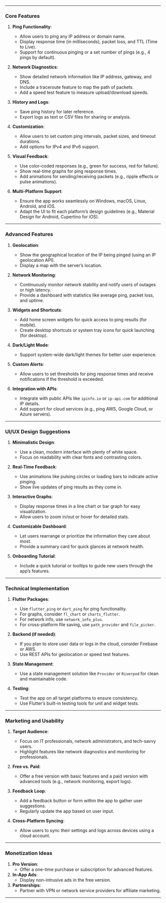 
---

### **Core Features**
1. **Ping Functionality**:
   - Allow users to ping any IP address or domain name.
   - Display response time (in milliseconds), packet loss, and TTL (Time to Live).
   - Support for continuous pinging or a set number of pings (e.g., 4 pings by default).

2. **Network Diagnostics**:
   - Show detailed network information like IP address, gateway, and DNS.
   - Include a traceroute feature to map the path of packets.
   - Add a speed test feature to measure upload/download speeds.

3. **History and Logs**:
   - Save ping history for later reference.
   - Export logs as text or CSV files for sharing or analysis.

4. **Customization**:
   - Allow users to set custom ping intervals, packet sizes, and timeout durations.
   - Add options for IPv4 and IPv6 support.

5. **Visual Feedback**:
   - Use color-coded responses (e.g., green for success, red for failure).
   - Show real-time graphs for ping response times.
   - Add animations for sending/receiving packets (e.g., ripple effects or pulse animations).

6. **Multi-Platform Support**:
   - Ensure the app works seamlessly on Windows, macOS, Linux, Android, and iOS.
   - Adapt the UI to fit each platform’s design guidelines (e.g., Material Design for Android, Cupertino for iOS).

---

### **Advanced Features**
1. **Geolocation**:
   - Show the geographical location of the IP being pinged (using an IP geolocation API).
   - Display a map with the server’s location.

2. **Network Monitoring**:
   - Continuously monitor network stability and notify users of outages or high latency.
   - Provide a dashboard with statistics like average ping, packet loss, and uptime.

3. **Widgets and Shortcuts**:
   - Add home screen widgets for quick access to ping results (for mobile).
   - Create desktop shortcuts or system tray icons for quick launching (for desktop).

4. **Dark/Light Mode**:
   - Support system-wide dark/light themes for better user experience.

5. **Custom Alerts**:
   - Allow users to set thresholds for ping response times and receive notifications if the threshold is exceeded.

6. **Integration with APIs**:
   - Integrate with public APIs like `ipinfo.io` or `ip-api.com` for additional IP details.
   - Add support for cloud services (e.g., ping AWS, Google Cloud, or Azure servers).

---

### **UI/UX Design Suggestions**
1. **Minimalistic Design**:
   - Use a clean, modern interface with plenty of white space.
   - Focus on readability with clear fonts and contrasting colors.

2. **Real-Time Feedback**:
   - Use animations like pulsing circles or loading bars to indicate active pinging.
   - Show live updates of ping results as they come in.

3. **Interactive Graphs**:
   - Display response times in a line chart or bar graph for easy visualization.
   - Allow users to zoom in/out or hover for detailed stats.

4. **Customizable Dashboard**:
   - Let users rearrange or prioritize the information they care about most.
   - Provide a summary card for quick glances at network health.

5. **Onboarding Tutorial**:
   - Include a quick tutorial or tooltips to guide new users through the app’s features.

---

### **Technical Implementation**
1. **Flutter Packages**:
   - Use `flutter_ping` or `dart_ping` for ping functionality.
   - For graphs, consider `fl_chart` or `charts_flutter`.
   - For network info, use `network_info_plus`.
   - For cross-platform file saving, use `path_provider` and `file_picker`.

2. **Backend (if needed)**:
   - If you plan to store user data or logs in the cloud, consider Firebase or AWS.
   - Use REST APIs for geolocation or speed test features.

3. **State Management**:
   - Use a state management solution like `Provider` or `Riverpod` for clean and maintainable code.

4. **Testing**:
   - Test the app on all target platforms to ensure consistency.
   - Use Flutter’s built-in testing tools for unit and widget tests.

---

### **Marketing and Usability**
1. **Target Audience**:
   - Focus on IT professionals, network administrators, and tech-savvy users.
   - Highlight features like network diagnostics and monitoring for professionals.

2. **Free vs. Paid**:
   - Offer a free version with basic features and a paid version with advanced tools (e.g., network monitoring, export logs).

3. **Feedback Loop**:
   - Add a feedback button or form within the app to gather user suggestions.
   - Regularly update the app based on user input.

4. **Cross-Platform Syncing**:
   - Allow users to sync their settings and logs across devices using a cloud account.

---

### **Monetization Ideas**
1. **Pro Version**:
   - Offer a one-time purchase or subscription for advanced features.
2. **In-App Ads**:
   - Display non-intrusive ads in the free version.
3. **Partnerships**:
   - Partner with VPN or network service providers for affiliate marketing.

---

